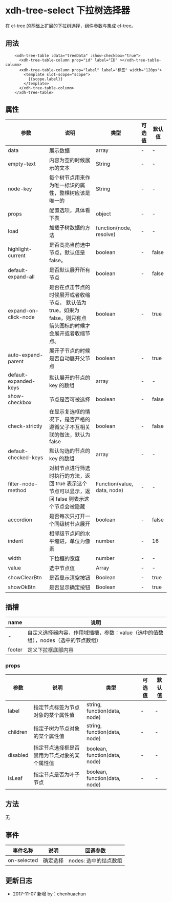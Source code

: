 # xdh-tree-select 下拉树选择器

在 el-tree 的基础上扩展的下拉树选择，组件参数与集成 el-tree。

## 用法

```
    <xdh-tree-table :data="treeData" :show-checkbox="true">
      <xdh-tree-table-column prop="id" label="ID" ></xdh-tree-table-column>
      <xdh-tree-table-column prop="label" label="标签" width="120px">
        <template slot-scope="scope">
          {{scope.label}}
        </template>
      </xdh-tree-table-column>
    </xdh-tree-table>
```

## 属性

| 参数 | 说明 | 类型 | 可选值 | 默认值 |
|----|----|----|----|----|
| data | 展示数据 | array| - | - |
| empty-text | 内容为空的时候展示的文本 | String | - | - |
| node-key | 每个树节点用来作为唯一标识的属性，整棵树应该是唯一的 | String | - | - |
| props | 配置选项，具体看下表 | object | - | - |
| load | 加载子树数据的方法 | function(node, resolve) | - | - |
| highlight-current | 是否高亮当前选中节点，默认值是 false。 | boolean | - | false |
| default-expand-all | 是否默认展开所有节点 | boolean | - | false |
| expand-on-click-node | 是否在点击节点的时候展开或者收缩节点， 默认值为 true，如果为 false，则只有点箭头图标的时候才会展开或者收缩节点。 |boolean | - | true |
| auto-expand-parent | 展开子节点的时候是否自动展开父节点 | boolean | - | true |
| default-expanded-keys | 默认展开的节点的 key 的数组 | array | - | - |
| show-checkbox | 节点是否可被选择 | boolean | - | false |
| check-strictly | 在显示复选框的情况下，是否严格的遵循父子不互相关联的做法，默认为 false | boolean | - | false |
| default-checked-keys | 默认勾选的节点的 key 的数组 | array | - | - |
| filter-node-method | 对树节点进行筛选时执行的方法，返回 true 表示这个节点可以显示，返回 false 则表示这个节点会被隐藏 | Function(value, data, node) | - | - |
| accordion | 是否每次只打开一个同级树节点展开 | boolean | - | false |
| indent | 相邻级节点间的水平缩进，单位为像素 | number | - | 16 |
| width | 下拉框的宽度 | number | - | - |
| value | 选中节点值 | Array | - | - |
| showClearBtn | 是否显示清空按钮 | Boolean | - | true |
| showOkBtn | 是否显示确定按钮 | Boolean | - | true |


## 插槽
| name | 说明 |
|-----|-----|
| - | 自定义选择器内容，作用域插槽，参数：value（选中的值数组），nodes（选中的节点数组） |
| footer | 定义下拉框底部内容 |


### props

| 参数 | 说明 | 类型 | 可选值 | 默认值 |
|----|----|----|----|----|
| label | 指定节点标签为节点对象的某个属性值 | string, function(data, node) | - | - |
| children | 指定子树为节点对象的某个属性值 | string, function(data, node) | - | - |
| disabled | 指定节点选择框是否禁用为节点对象的某个属性值 | 	boolean, function(data, node) | - | - |
| isLeaf | 指定节点是否为叶子节点 | boolean, function(data, node) | - | - |



## 方法

无

## 事件

| 事件名称 | 说明 | 回调参数 |
|-----|-----|----|
| on-selected | 确定选择 | nodes: 选中的结点数组 |

## 更新日志

- 2017-11-07 新增 by：chenhuachun
